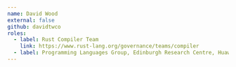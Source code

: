 ```yaml
---
name: David Wood
external: false
github: davidtwco
roles:
  - label: Rust Compiler Team
    link: https://www.rust-lang.org/governance/teams/compiler
  - label: Programming Languages Group, Edinburgh Research Centre, Huawei
---
```

